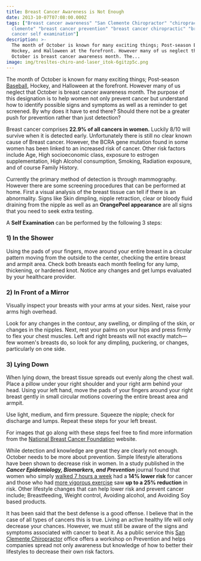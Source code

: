 ```yaml
---
title: Breast Cancer Awareness is Not Enough
date: 2013-10-07T07:08:00.000Z
tags: ["Breast cancer awareness" "San Clemente Chiropractor" "chiropractor san
  clemente" "breast cancer prevention" "breast cancer chiropractic" "breast
  cancer self examination"]
description: >-
  The month of October is known for many exciting things; Post-season Baseball,
  Hockey, and Halloween at the forefront. However many of us neglect that
  October is breast cancer awareness month. The...
image: img/tresltes-chiro-and-laser_itok-6gitzp5c.png
---
```

The month of October is known for many exciting things; Post-season [](<>)[Baseball](12-more-baseball-players-suspended-ped-use-why-chiropractic-legal-alternative.html "Baseball Chiropractor"), Hockey, and Halloween at the forefront. However many of us neglect that October is breast cancer awareness month. The purpose of this designation is to help women not only prevent cancer but understand how to identify possible signs and symptoms as well as a reminder to get screened. By why does it have to end there? Should there not be a greater push for prevention rather than just detection?

Breast cancer comprises **22.9% of all cancers in women.** Luckily 8/10 will survive when it is detected early. Unfortunately there is still no clear known cause of Breast cancer. However, the BCRA gene mutation found in some women has been linked to an increased risk of cancer. Other risk factors include Age, High socioeconomic class, exposure to estrogen supplementation, High Alcohol consumption, Smoking, Radiation exposure, and of course Family History.

Currently the primary method of detection is through mammography. However there are some screening procedures that can be performed at home. First a visual analysis of the breast tissue can tell if there is an abnormality. Signs like Skin dimpling, nipple retraction, clear or bloody fluid draining from the nipple as well as an **OrangePeel appearance** are all signs that you need to seek extra testing.

A **Self Examination** can be performed by the following 3 steps:

### 1) In the Shower

Using the pads of your fingers, move around your entire breast in a circular pattern moving from the outside to the center, checking the entire breast and armpit area. Check both breasts each month feeling for any lump, thickening, or hardened knot. Notice any changes and get lumps evaluated by your healthcare provider.

### 2) In Front of a Mirror

Visually inspect your breasts with your arms at your sides. Next, raise your arms high overhead.

Look for any changes in the contour, any swelling, or dimpling of the skin, or changes in the nipples. Next, rest your palms on your hips and press firmly to flex your chest muscles. Left and right breasts will not exactly match—few women's breasts do, so look for any dimpling, puckering, or changes, particularly on one side.

### 3) Lying Down

When lying down, the breast tissue spreads out evenly along the chest wall. Place a pillow under your right shoulder and your right arm behind your head. Using your left hand, move the pads of your fingers around your right breast gently in small circular motions covering the entire breast area and armpit.

Use light, medium, and firm pressure. Squeeze the nipple; check for discharge and lumps. Repeat these steps for your left breast.

For images that go along with these steps feel free to find more information from the[](<>) [National Breast Cancer Foundation](http://www.nationalbreastcancer.org/breast-self-exam "national breast cancer foundation") website.

While detection and knowledge are great they are clearly not enough. October needs to be more about prevention. Simple lifestyle alterations have been shown to decrease risk in women. In a study published in the ***Cancer Epidemiology, Biomarkers, and Prevention*** journal found that women who simply[](<>) [walked 7 hours a week](http://www.medicalnewstoday.com/articles/267074.php "breast cancer walk") had a **14% lower risk** for cancer and those who had[](<>) [more vigorous exercise](power-power-walk.html "vigorous exercise") saw **up to a 25% reduction** in risk. Other lifestyle changes that can help lower risk and prevent cancer include; Breastfeeding, Weight control, Avoiding alcohol, and Avoiding Soy based products.

It has been said that the best defense is a good offense. I believe that in the case of all types of cancers this is true. Living an active healthy life will only decrease your chances. However, we must still be aware of the signs and symptoms associated with cancer to beat it. As a public service this[](<>) [San Clemente Chiropractor](../index.html "San Clemente Chiropractor") office offers a workshop on Prevention and helps companies spread not only awareness but knowledge of how to better their lifestyles to decrease their own risk factors.
